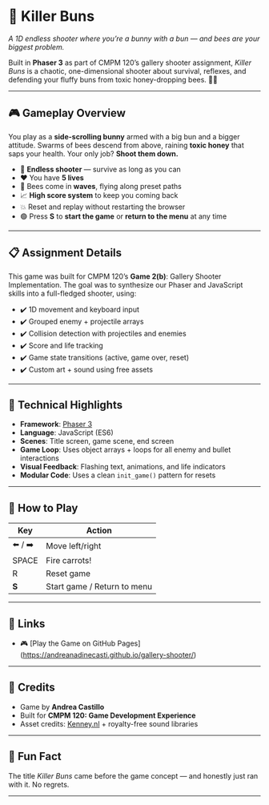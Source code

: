 # 🐰 Killer Buns

*A 1D endless shooter where you’re a bunny with a bun — and bees are your biggest problem.*

Built in **Phaser 3** as part of CMPM 120’s gallery shooter assignment, *Killer Buns* is a chaotic, one-dimensional shooter about survival, reflexes, and defending your fluffy buns from toxic honey-dropping bees. 🍯🐝

---

## 🎮 Gameplay Overview

You play as a **side-scrolling bunny** armed with a big bun and a bigger attitude. Swarms of bees descend from above, raining **toxic honey** that saps your health. Your only job? **Shoot them down.**

- 🔫 **Endless shooter** — survive as long as you can  
- ❤️ You have **5 lives**  
- 🐝 Bees come in **waves**, flying along preset paths  
- 📈 **High score system** to keep you coming back  
- 💥 Reset and replay without restarting the browser  
- 🟢 Press **S** to **start the game** or **return to the menu** at any time  

---

## 📋 Assignment Details

This game was built for CMPM 120’s **Game 2(b)**: Gallery Shooter Implementation. The goal was to synthesize our Phaser and JavaScript skills into a full-fledged shooter, using:

- ✔️ 1D movement and keyboard input  
- ✔️ Grouped enemy + projectile arrays  
- ✔️ Collision detection with projectiles and enemies  
- ✔️ Score and life tracking  
- ✔️ Game state transitions (active, game over, reset)  
- ✔️ Custom art + sound using free assets  

---

## 🧠 Technical Highlights

- **Framework**: [Phaser 3](https://phaser.io/phaser3)  
- **Language**: JavaScript (ES6)  
- **Scenes**: Title screen, game scene, end screen  
- **Game Loop**: Uses object arrays + loops for all enemy and bullet interactions  
- **Visual Feedback**: Flashing text, animations, and life indicators  
- **Modular Code**: Uses a clean `init_game()` pattern for resets  

---

## 🚀 How to Play

| Key    | Action                   |
|--------|--------------------------|
| ⬅️ / ➡️ | Move left/right           |
| SPACE  | Fire carrots!            |
| R      | Reset game               |
| **S**  | Start game / Return to menu |

---

## 🔗 Links

- 🎮 [Play the Game on GitHub Pages] (https://andreanadinecasti.github.io/gallery-shooter/)

---

## 🎨 Credits

- Game by **Andrea Castillo**  
- Built for **CMPM 120: Game Development Experience**  
- Asset credits: [Kenney.nl](https://kenney.nl/assets) + royalty-free sound libraries

---

## 💭 Fun Fact

The title *Killer Buns* came before the game concept — and honestly just ran with it. No regrets.

---
